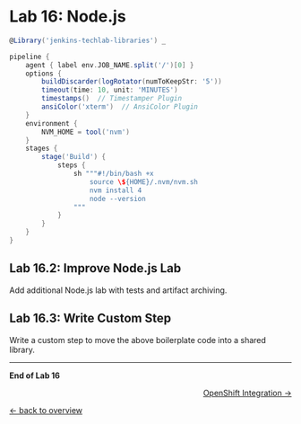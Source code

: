 Lab 16: Node.js
===============

```groovy
@Library('jenkins-techlab-libraries') _

pipeline {
    agent { label env.JOB_NAME.split('/')[0] }
    options {
        buildDiscarder(logRotator(numToKeepStr: '5'))
        timeout(time: 10, unit: 'MINUTES')
        timestamps()  // Timestamper Plugin
        ansiColor('xterm')  // AnsiColor Plugin
    }
    environment {
        NVM_HOME = tool('nvm')
    }
    stages {
        stage('Build') {
            steps {
                sh """#!/bin/bash +x
                    source \${HOME}/.nvm/nvm.sh
                    nvm install 4
                    node --version
                """
            }
        }
    }
}
```

Lab 16.2: Improve Node.js Lab
-----------------------------

Add additional Node.js lab with tests and artifact archiving.

Lab 16.3: Write Custom Step
---------------------------

Write a custom step to move the above boilerplate code
into a shared library.

---

**End of Lab 16**

<p width="100px" align="right"><a href="17_openshift_pipeline.md">OpenShift Integration →</a></p>

[← back to overview](../README.md)

